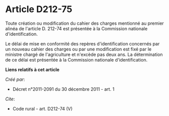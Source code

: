 # Article D212-75

Toute création ou modification du cahier des charges mentionné au premier alinéa de l'article D. 212-74 est présentée à la
Commission nationale d'identification. 

Le délai de mise en conformité des repères d'identification concernés par un nouveau cahier des charges ou par une
modification est fixé par le ministre chargé de l'agriculture et n'excède pas deux ans. La détermination de ce délai est
présentée à la Commission nationale d'identification.

**Liens relatifs à cet article**

_Créé par_:

  - Décret n°2011-2091 du 30 décembre 2011 - art. 1

_Cite_:

  - Code rural - art. D212-74 (V)
